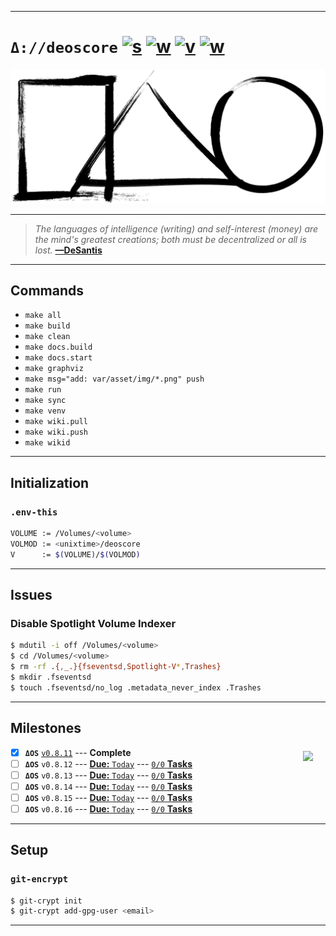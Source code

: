 [this:author:email]: # (atd@bitcoin.sh )
[this:author:name ]: # (Andrew DeSantis)

---

# `Δ://deoscore` [![s][001]][002] [![w][011]][012] [![v][010]][015] [![w][013]][014]

[![self-header.jpg][003]][012]

---

> *The languages of intelligence (writing) and self-interest (money) are the*
> *mind's greatest creations; both must be decentralized or all is lost.*
> **[—DeSantis][004]**

---

## Commands

* `make all`
* `make build`
* `make clean`
* `make docs.build`
* `make docs.start`
* `make graphviz`
* `make msg="add: var/asset/img/*.png" push`
* `make run`
* `make sync`
* `make venv`
* `make wiki.pull`
* `make wiki.push`
* `make wikid`

---

## Initialization

### `.env-this`

```bash
VOLUME := /Volumes/<volume>
VOLMOD := <unixtime>/deoscore
V      := $(VOLUME)/$(VOLMOD)
```
---

## Issues

### Disable Spotlight Volume Indexer

```bash
$ mdutil -i off /Volumes/<volume>
$ cd /Volumes/<volume>
$ rm -rf .{,_.}{fseventsd,Spotlight-V*,Trashes}
$ mkdir .fseventsd
$ touch .fseventsd/no_log .metadata_never_index .Trashes
```
---

## Milestones

<a href="https://deoscore.metaptr.com"><img src="https://github.com/zerotier/ZeroTierOne/raw/master/artwork/AppIcon_87x87.png" align="right" hspace="20" vspace="6"></a>
* [x] **`ΔOS`** [`v0.8.11`](https://github.com/libdeos/deoscore/releases/tag/v0.8-alpha.11) --- **Complete**
* [ ] **`ΔOS`** `v0.8.12` --- [**Due:** `Today`](https://github.com/libdeos/deoscore/milestone/2) --- [`0/0` **Tasks**](#)
* [ ] **`ΔOS`** `v0.8.13` --- [**Due:** `Today`](https://github.com/libdeos/deoscore/milestone/3) --- [`0/0` **Tasks**](#)
* [ ] **`ΔOS`** `v0.8.14` --- [**Due:** `Today`](https://github.com/libdeos/deoscore/milestone/4) --- [`0/0` **Tasks**](#)
* [ ] **`ΔOS`** `v0.8.15` --- [**Due:** `Today`](https://github.com/libdeos/deoscore/milestone/5) --- [`0/0` **Tasks**](#)
* [ ] **`ΔOS`** `v0.8.16` --- [**Due:** `Today`](https://github.com/libdeos/deoscore/milestone/6) --- [`0/0` **Tasks**](#)

---

## Setup

### `git-encrypt`

```bash
$ git-crypt init
$ git-crypt add-gpg-user <email>
```
---

[000]: https://libdeos.github.io/deos-graphviz/
[001]: https://travis-ci.org/libdeos/deos-graphviz.svg?branch=master
[002]: https://travis-ci.org/libdeos/deos-graphviz
[003]: var/assets/github/self-header-1499073266.png
[004]: https://twitter.com/desantis/status/795023340704595968
[010]: https://img.shields.io/badge/release-v0.8--alpha.11-blue.svg
[011]: https://img.shields.io/badge/github-wiki-orange.svg
[012]: https://github.com/libdeos/deoscore/wiki
[013]: https://img.shields.io/badge/website-deoscore.metaptr.com-red.svg
[014]: https://deoscore.metaptr.com/
[015]: https://github.com/libdeos/deoscore/releases/tag/v0.8-alpha.11
